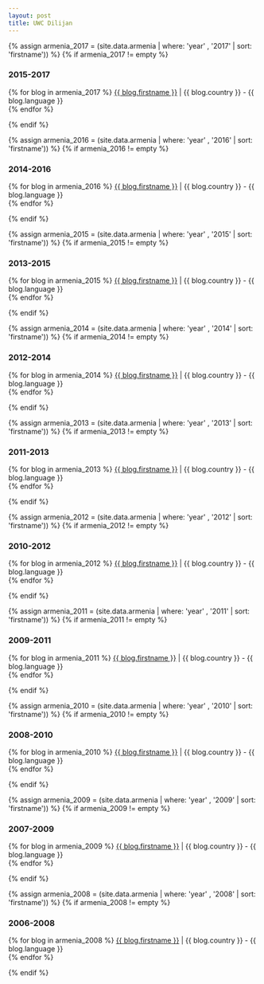 ```yaml
---
layout: post
title: UWC Dilijan
---
```


{% assign armenia_2017 = (site.data.armenia | where: 'year' , '2017' | sort: 'firstname')) %}
{% if armenia_2017 != empty %}
<h3>2015-2017</h3>
  <p>
    {% for blog in armenia_2017 %}
        <a href="http://{{ blog.link }}" target="_blank">{{ blog.firstname }}</a> | {{ blog.country }} - {{ blog.language }}<br>
    {% endfor %}
  </p>
{% endif %}

{% assign armenia_2016 = (site.data.armenia | where: 'year' , '2016' | sort: 'firstname')) %}
{% if armenia_2016 != empty %}
<h3>2014-2016</h3>
  <p>
    {% for blog in armenia_2016 %}
        <a href="http://{{ blog.link }}" target="_blank">{{ blog.firstname }}</a> | {{ blog.country }} - {{ blog.language }}<br>
    {% endfor %}
  </p>
{% endif %}

{% assign armenia_2015 = (site.data.armenia | where: 'year' , '2015' | sort: 'firstname')) %}
{% if armenia_2015 != empty %}
<h3>2013-2015</h3>
  <p>
    {% for blog in armenia_2015 %}
        <a href="http://{{ blog.link }}" target="_blank">{{ blog.firstname }}</a> | {{ blog.country }} - {{ blog.language }}<br>
    {% endfor %}
  </p>
{% endif %}

{% assign armenia_2014 = (site.data.armenia | where: 'year' , '2014' | sort: 'firstname')) %}
{% if armenia_2014 != empty %}
<h3>2012-2014</h3>
  <p>
    {% for blog in armenia_2014 %}
        <a href="http://{{ blog.link }}" target="_blank">{{ blog.firstname }}</a> | {{ blog.country }} - {{ blog.language }}<br>
    {% endfor %}
  </p>
{% endif %}

{% assign armenia_2013 = (site.data.armenia | where: 'year' , '2013' | sort: 'firstname')) %}
{% if armenia_2013 != empty %}
<h3>2011-2013</h3>
  <p>
    {% for blog in armenia_2013 %}
        <a href="http://{{ blog.link }}" target="_blank">{{ blog.firstname }}</a> | {{ blog.country }} - {{ blog.language }}<br>
    {% endfor %}
  </p>
{% endif %}

{% assign armenia_2012 = (site.data.armenia | where: 'year' , '2012' | sort: 'firstname')) %}
{% if armenia_2012 != empty %}
<h3>2010-2012</h3>
  <p>
    {% for blog in armenia_2012 %}
        <a href="http://{{ blog.link }}" target="_blank">{{ blog.firstname }}</a> | {{ blog.country }} - {{ blog.language }}<br>
    {% endfor %}
  </p>
{% endif %}

{% assign armenia_2011 = (site.data.armenia | where: 'year' , '2011' | sort: 'firstname')) %}
{% if armenia_2011 != empty %}
<h3>2009-2011</h3>
  <p>
    {% for blog in armenia_2011 %}
        <a href="http://{{ blog.link }}" target="_blank">{{ blog.firstname }}</a> | {{ blog.country }} - {{ blog.language }}<br>
    {% endfor %}
  </p>
{% endif %}

{% assign armenia_2010 = (site.data.armenia | where: 'year' , '2010' | sort: 'firstname')) %}
{% if armenia_2010 != empty %}
<h3>2008-2010</h3>
  <p>
    {% for blog in armenia_2010 %}
        <a href="http://{{ blog.link }}" target="_blank">{{ blog.firstname }}</a> | {{ blog.country }} - {{ blog.language }}<br>
    {% endfor %}
  </p>
{% endif %}

{% assign armenia_2009 = (site.data.armenia | where: 'year' , '2009' | sort: 'firstname')) %}
{% if armenia_2009 != empty %}
<h3>2007-2009</h3>
  <p>
    {% for blog in armenia_2009 %}
        <a href="http://{{ blog.link }}" target="_blank">{{ blog.firstname }}</a> | {{ blog.country }} - {{ blog.language }}<br>
    {% endfor %}
  </p>
{% endif %}

{% assign armenia_2008 = (site.data.armenia | where: 'year' , '2008' | sort: 'firstname')) %}
{% if armenia_2008 != empty %}
<h3>2006-2008</h3>
  <p>
    {% for blog in armenia_2008 %}
        <a href="http://{{ blog.link }}" target="_blank">{{ blog.firstname }}</a> | {{ blog.country }} - {{ blog.language }}<br>
    {% endfor %}
  </p>
{% endif %}